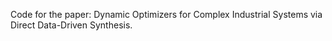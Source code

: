 Code for the paper: Dynamic Optimizers for Complex Industrial Systems via Direct Data-Driven Synthesis.
